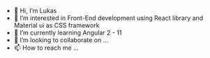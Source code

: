 - 👋 Hi, I’m Lukas
- 👀 I’m interested in Front-End development using React library and Material ui as CSS framework
- 🌱 I’m currently learning Angular 2 - 11
- 💞️ I’m looking to collaborate on ...
- 📫 How to reach me ...

<!---
LuckyLukr/LuckyLukr is a ✨ special ✨ repository because its `README.md` (this file) appears on your GitHub profile.
You can click the Preview link to take a look at your changes.
--->
